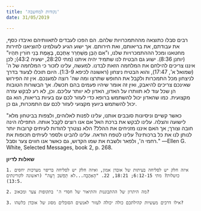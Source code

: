 ```yaml
---
title: 'נקודות למחשבה'
date: 31/05/2019

---
```


רבים סבלו כתוצאה מההתמכרויות שלהם. הם הפכו לעבדים לתאוותיהם ואיבדו כסף, את עבודתם, את בריאותם, ואת חירותם. אך ישוע הגיע לעולמינו להוציאנו לחירות מחטאנו ומכל הההתמכרויות שלנו, ו"אִם הַבֵּן מְשַׁחְרֵר אֶתְכֶם, בֶּאֱמֶת בְּנֵי חוֹרִין תִּהְיוּ" (יוחנן 8:36). ישוע גם הבטיח לנו שתמיד יהיה איתנו (מתי 28:20, ישעיה 43:2); לכן איננו צריכים להילחם את המלחמה הזאת לבדנו. למעשה, עלינו לזכור כי המלחמה של ה' (שמואל א', 17:47), והוא הבטיח ניצחון (ראשונה לכיפא 1:3-9). היום תוכלו לצעוד בדרך לניצחון מכל התמכרות ולקבל את החופש שתרצו ומה שה' רוצה למענכם. אין זה הפירוש שאינכם צריכים להיאבק, ואין זה אומר שיהיו פעמים בהם תכשלו. אך הבשורות הטובות הן שכל עוד לא תוותרו על האדון, האדון לא יוותר עליכם. וכן, לא רע לבקש עזרה מקצועית. כמו שהאדון יכול להשתמש ברופא כדי לעזור לכם עם בעיות בריאות, הוא גם יכול להשתמש ביועץ מקצועי לעזור לכם עם התמכרות, גם כן. 

"כאשר קשיים וניסיונות סובבים אותנו, עלינו לפנות לאלוהים, ולצפות בביטחון מלא לישועה והצלה. עלינו לבקש את ברכת האל אם אנו רוצים לקבל אותה. התפילה הינה חובה וצורך; אך האם איננו מזניחים את ההלל? הלא נצטרך להודות לעיתים קרובות יותר לנותן לנו את כל ברכותינו? עלינו לטפח הודאה. עלינו להביט ולספר לעיתים תכופות את רחמי ה', ולפאר ולשבח את שמו הקדוש, גם כאשר אנו חווים צער וסבל." —Ellen G. White, Selected Messages, book 2, p. 268. 

**שאלות לדיון**

`1.	איזה חלק יש לסליחה בעיתות של אובדן אמון, ואיזה חלק יש לסליחה בריפוי מערכות יחסים כושלות? מתי 6:12-15; 18:21, 22. "הָאַהֲבָה...לֹא תַּחֲשֹׁב רָעָה" (ראשונה לקורינתים 13:5).`

`2.	מה היתרון של ההתבוננות והתיאור של חסדי ה' בתקופות צער ומכאוב?`

`3.	אילו דרכים מעשיות קהילתכם כולה יכולה לעזור לאנשים הסובלים מסוג של אובדן כלשהו?`